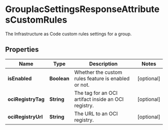 

# GroupIacSettingsResponseAttributesCustomRules

The Infrastructure as Code custom rules settings for a group.

## Properties

| Name | Type | Description | Notes |
|------------ | ------------- | ------------- | -------------|
|**isEnabled** | **Boolean** | Whether the custom rules feature is enabled or not. |  [optional] |
|**ociRegistryTag** | **String** | The tag for an OCI artifact inside an OCI registry. |  [optional] |
|**ociRegistryUrl** | **String** | The URL to an OCI registry. |  [optional] |



